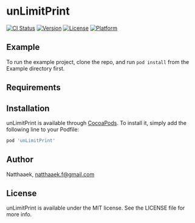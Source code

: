 # unLimitPrint

[![CI Status](http://img.shields.io/travis/Natthaaek/unLimitPrint.svg?style=flat)](https://travis-ci.org/Natthaaek/unLimitPrint)
[![Version](https://img.shields.io/cocoapods/v/unLimitPrint.svg?style=flat)](http://cocoapods.org/pods/unLimitPrint)
[![License](https://img.shields.io/cocoapods/l/unLimitPrint.svg?style=flat)](http://cocoapods.org/pods/unLimitPrint)
[![Platform](https://img.shields.io/cocoapods/p/unLimitPrint.svg?style=flat)](http://cocoapods.org/pods/unLimitPrint)

## Example

To run the example project, clone the repo, and run `pod install` from the Example directory first.

## Requirements

## Installation

unLimitPrint is available through [CocoaPods](http://cocoapods.org). To install
it, simply add the following line to your Podfile:

```ruby
pod 'unLimitPrint'
```

## Author

Natthaaek, natthaaek.f@gmail.com

## License

unLimitPrint is available under the MIT license. See the LICENSE file for more info.
